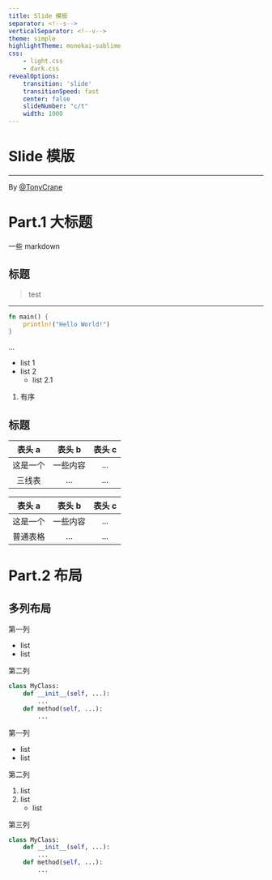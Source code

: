 ```yaml
---
title: Slide 模板
separator: <!--s-->
verticalSeparator: <!--v-->
theme: simple
highlightTheme: monokai-sublime
css: 
    - light.css
    - dark.css
revealOptions:
    transition: 'slide'
    transitionSpeed: fast
    center: false
    slideNumber: "c/t"
    width: 1000
---
```


<div class="middle center">
<div style="width: 100%">

# Slide 模版

<hr/>

By [@TonyCrane](https://github.com/TonyCrane)



</div>
</div>

<!--s-->

<div class="middle center">
<div style="width: 100%">

# Part.1 大标题

一些 markdown

</div>
</div>


<!--v-->

## 标题

> test

<hr/>

```rust [1|2-3]
fn main() {
    println!("Hello World!")
}
```

...

- list 1
- list 2
    - list 2.1

1. 有序

<!--v-->

## 标题

<div class="three-line">

|表头 a|表头 b|表头 c|
|:--:|:--:|:--:|
|这是一个|一些内容|...|
|三线表|...|...|

</div>

|表头 a|表头 b|表头 c|
|:--:|:--:|:--:|
|这是一个|一些内容|...|
|普通表格|...|...|

<!--s-->

<div class="middle center">
<div style="width: 100%">

# Part.2 布局

</div>
</div>

<!--v-->

## 多列布局

<div class="mul-cols">
<div class="col">

第一列

- list
- list

</div>
<div class="col">

第二列

```python
class MyClass:
    def __init__(self, ...):
        ...
    def method(self, ...):
        ...
```

</div>
</div>

<div class="mul-cols">
<div class="col">

第一列

- list
- list

</div>
<div class="col">

第二列

1. list 
2. list 
    - list

</div>
<div class="col">

第三列

```python
class MyClass:
    def __init__(self, ...):
        ...
    def method(self, ...):
        ...
```

</div>
</div>
